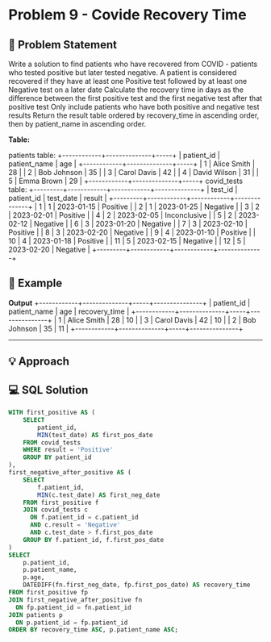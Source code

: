 # Problem 9 - Covide Recovery Time

## 📄 Problem Statement
Write a solution to find patients who have recovered from COVID - patients who tested positive but later tested negative.
A patient is considered recovered if they have at least one Positive test followed by at least one Negative test on a later date
Calculate the recovery time in days as the difference between the first positive test and the first negative test after that positive test
Only include patients who have both positive and negative test results
Return the result table ordered by recovery_time in ascending order, then by patient_name in ascending order. 

**Table:** 

patients table:
+------------+--------------+-----+
| patient_id | patient_name | age |
+------------+--------------+-----+
| 1          | Alice Smith  | 28  |
| 2          | Bob Johnson  | 35  |
| 3          | Carol Davis  | 42  |
| 4          | David Wilson | 31  |
| 5          | Emma Brown   | 29  |
+------------+--------------+-----+
covid_tests table:
+---------+------------+------------+--------------+
| test_id | patient_id | test_date  | result       |
+---------+------------+------------+--------------+
| 1       | 1          | 2023-01-15 | Positive     |
| 2       | 1          | 2023-01-25 | Negative     |
| 3       | 2          | 2023-02-01 | Positive     |
| 4       | 2          | 2023-02-05 | Inconclusive |
| 5       | 2          | 2023-02-12 | Negative     |
| 6       | 3          | 2023-01-20 | Negative     |
| 7       | 3          | 2023-02-10 | Positive     |
| 8       | 3          | 2023-02-20 | Negative     |
| 9       | 4          | 2023-01-10 | Positive     |
| 10      | 4          | 2023-01-18 | Positive     |
| 11      | 5          | 2023-02-15 | Negative     |
| 12      | 5          | 2023-02-20 | Negative     |
+---------+------------+------------+--------------+


## 🧪 Example

**Output**
+------------+--------------+-----+---------------+
| patient_id | patient_name | age | recovery_time |
+------------+--------------+-----+---------------+
| 1          | Alice Smith  | 28  | 10            |
| 3          | Carol Davis  | 42  | 10            |
| 2          | Bob Johnson  | 35  | 11            |
+------------+--------------+-----+---------------+

---

## 💡 Approach


## 💻 SQL Solution

```sql
WITH first_positive AS (
    SELECT
        patient_id,
        MIN(test_date) AS first_pos_date
    FROM covid_tests
    WHERE result = 'Positive'
    GROUP BY patient_id
),
first_negative_after_positive AS (
    SELECT
        f.patient_id,
        MIN(c.test_date) AS first_neg_date
    FROM first_positive f
    JOIN covid_tests c
      ON f.patient_id = c.patient_id
      AND c.result = 'Negative'
      AND c.test_date > f.first_pos_date
    GROUP BY f.patient_id, f.first_pos_date
)
SELECT
    p.patient_id,
    p.patient_name,
    p.age,
    DATEDIFF(fn.first_neg_date, fp.first_pos_date) AS recovery_time
FROM first_positive fp
JOIN first_negative_after_positive fn
  ON fp.patient_id = fn.patient_id
JOIN patients p
  ON p.patient_id = fp.patient_id
ORDER BY recovery_time ASC, p.patient_name ASC;
